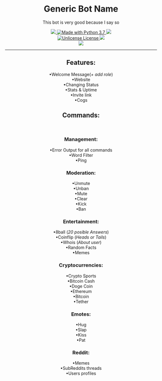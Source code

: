 <h1 align="center"> Generic Bot Name </h1>
<p align="center">This bot is very good because I say so </p>
<div align="center">
  <p align="center">
      <a href="https://github.com/Paic26/GenericBotName/releases/tag/V2.5">
        <img src="https://img.shields.io/github/downloads/Paic26/GenericBotName/V2.5/total?color=ffa600&label=Download%20v2.5&logo=Github&logoColor=ffa600&style=for-the-badge">
      </a>
      <a href="https://www.python.org/downloads/">
        <img src="https://img.shields.io/badge/Made%20With-Python%203.7-blue.svg?style=for-the-badge&logo=Python" alt="Made with Python 3.7">
      </a>
      <a href="https://heroku.com">
        <img src="https://img.shields.io/badge/deployed_on-heroku-997FBC.svg?style=for-the-badge&logo=Heroku">
      </a>
    <br>
      <a href="https://github.com/Paic26/GenericBotName/master/LICENSE">
        <img src="https://img.shields.io/badge/license-unlicense-00d696.svg?style=for-the-badge" alt="Unlicense License">
      </a>
      <a href="https://paic26.github.io/GenericBotWebsite/">
        <img src=https://img.shields.io/badge/Website%20-Here-42a341.svg?style=for-the-badge&logo=Github">
      </a>
     <br>
      <a href="https://discord.io/GenericBotName">
        <img src="https://img.shields.io/badge/discord-join-7289DA.svg?style=for-the-badge&logo=Discord">
      </a>
  </p>
</div>
                                                                                                        
                                                                                                        
---

<h2 align="center"> Features: </h2>
<p align="center">
 &bull;Welcome Message(<em>+ add role</em>) <br>
 &bull;Website <br>
 &bull;Changing Status <br>
 &bull;Stats & Uptime <br>
 &bull;Invite link <br>
 &bull;Cogs <br>
 
</p>
<h2 align="center"> Commands: </h2><br>

<h3 align="center"> Management: </h3>
<p align="center">
 &bull;Error Output for all commands<br>
 &bull;Word Filter <br>
 &bull;Ping<br>
</p>
<h3 align="center"> Moderation: </h3>
<p align="center">
 &bull;Unmute <br>
 &bull;Unban <br>
 &bull;Mute <br>
 &bull;Clear <br>
 &bull;Kick <br>
 &bull;Ban <br>
</p>
<h3 align="center"> Entertainment: </h3>
<p align="center">
 &bull;8ball (<em>20 posible Answers</em>) <br>  
 &bull;Coinflip (<em>Heads or Tails</em>)  <br>
 &bull;Whois (<em>About user</em>) <br>
 &bull;Random Facts <br>
 &bull;Memes <br>
</p>
<h3 align="center"> Cryptocurrencies: </h3>
<p align="center">
 &bull;Crypto Sports <br>
 &bull;Bitcoin Cash <br>
 &bull;Doge Coin <br>
 &bull;Ethereum <br>
 &bull;Bitcoin <br>
 &bull;Tether <br>
 
</p>
<h3 align="center"> Emotes: </h3>
<p align="center">
 &bull;Hug<br>
 &bull;Slap<br>
 &bull;Kiss<br>
 &bull;Pat<br>
 </p>
 
<h3 align="center"> Reddit: </h3>
<p align="center">
 &bull;Memes<br>
 &bull;SubReddits threads<br>
 &bull;Users profiles<br>
</p>
